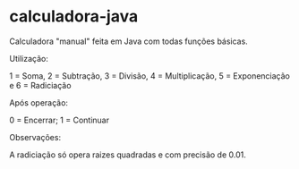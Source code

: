 # calculadora-java
Calculadora "manual" feita em Java com todas funções básicas.

Utilização:

1 = Soma,
2 = Subtração,
3 = Divisão,
4 = Multiplicação,
5 = Exponenciação e
6 = Radiciação

Após operação:

0 = Encerrar;
1 = Continuar

Observações:

A radiciação só opera raizes quadradas e com precisão de 0.01.
